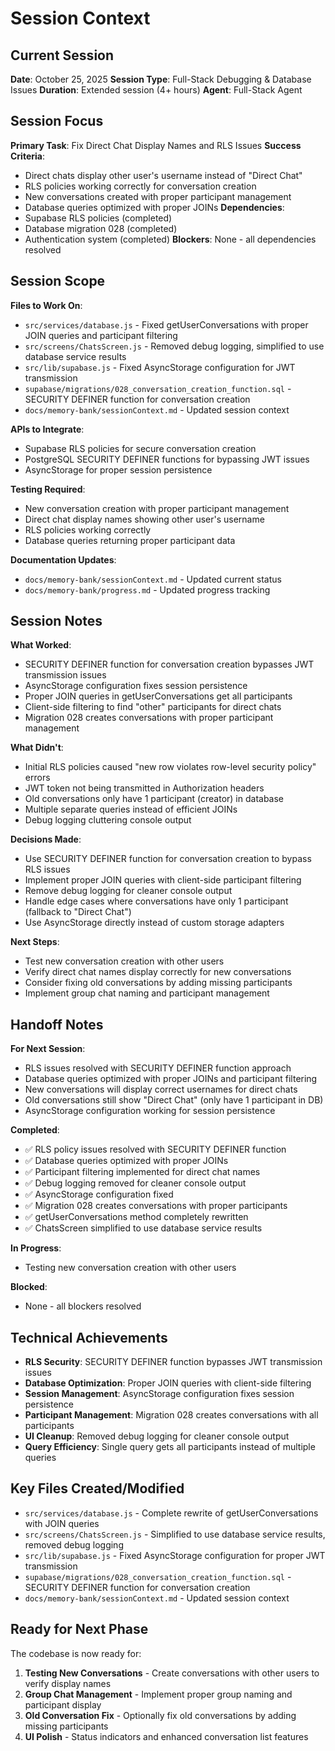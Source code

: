 # Session Context

## Current Session
**Date**: October 25, 2025
**Session Type**: Full-Stack Debugging & Database Issues
**Duration**: Extended session (4+ hours)
**Agent**: Full-Stack Agent

## Session Focus
**Primary Task**: Fix Direct Chat Display Names and RLS Issues
**Success Criteria**: 
- Direct chats display other user's username instead of "Direct Chat"
- RLS policies working correctly for conversation creation
- New conversations created with proper participant management
- Database queries optimized with proper JOINs
**Dependencies**: 
- Supabase RLS policies (completed)
- Database migration 028 (completed)
- Authentication system (completed)
**Blockers**: None - all dependencies resolved

## Session Scope
**Files to Work On**: 
- `src/services/database.js` - Fixed getUserConversations with proper JOIN queries and participant filtering
- `src/screens/ChatsScreen.js` - Removed debug logging, simplified to use database service results
- `src/lib/supabase.js` - Fixed AsyncStorage configuration for JWT transmission
- `supabase/migrations/028_conversation_creation_function.sql` - SECURITY DEFINER function for conversation creation
- `docs/memory-bank/sessionContext.md` - Updated session context

**APIs to Integrate**: 
- Supabase RLS policies for secure conversation creation
- PostgreSQL SECURITY DEFINER functions for bypassing JWT issues
- AsyncStorage for proper session persistence

**Testing Required**: 
- New conversation creation with proper participant management
- Direct chat display names showing other user's username
- RLS policies working correctly
- Database queries returning proper participant data

**Documentation Updates**: 
- `docs/memory-bank/sessionContext.md` - Updated current status
- `docs/memory-bank/progress.md` - Updated progress tracking

## Session Notes
**What Worked**: 
- SECURITY DEFINER function for conversation creation bypasses JWT transmission issues
- AsyncStorage configuration fixes session persistence
- Proper JOIN queries in getUserConversations get all participants
- Client-side filtering to find "other" participants for direct chats
- Migration 028 creates conversations with proper participant management

**What Didn't**: 
- Initial RLS policies caused "new row violates row-level security policy" errors
- JWT token not being transmitted in Authorization headers
- Old conversations only have 1 participant (creator) in database
- Multiple separate queries instead of efficient JOINs
- Debug logging cluttering console output

**Decisions Made**: 
- Use SECURITY DEFINER function for conversation creation to bypass RLS issues
- Implement proper JOIN queries with client-side participant filtering
- Remove debug logging for cleaner console output
- Handle edge cases where conversations have only 1 participant (fallback to "Direct Chat")
- Use AsyncStorage directly instead of custom storage adapters

**Next Steps**: 
- Test new conversation creation with other users
- Verify direct chat names display correctly for new conversations
- Consider fixing old conversations by adding missing participants
- Implement group chat naming and participant management

## Handoff Notes
**For Next Session**: 
- RLS issues resolved with SECURITY DEFINER function approach
- Database queries optimized with proper JOINs and participant filtering
- New conversations will display correct usernames for direct chats
- Old conversations still show "Direct Chat" (only have 1 participant in DB)
- AsyncStorage configuration working for session persistence

**Completed**: 
- ✅ RLS policy issues resolved with SECURITY DEFINER function
- ✅ Database queries optimized with proper JOINs
- ✅ Participant filtering implemented for direct chat names
- ✅ Debug logging removed for cleaner console output
- ✅ AsyncStorage configuration fixed
- ✅ Migration 028 creates conversations with proper participants
- ✅ getUserConversations method completely rewritten
- ✅ ChatsScreen simplified to use database service results

**In Progress**: 
- Testing new conversation creation with other users

**Blocked**: 
- None - all blockers resolved

## Technical Achievements
- **RLS Security**: SECURITY DEFINER function bypasses JWT transmission issues
- **Database Optimization**: Proper JOIN queries with client-side filtering
- **Session Management**: AsyncStorage configuration fixes session persistence
- **Participant Management**: Migration 028 creates conversations with all participants
- **UI Cleanup**: Removed debug logging for cleaner console output
- **Query Efficiency**: Single query gets all participants instead of multiple queries

## Key Files Created/Modified
- `src/services/database.js` - Complete rewrite of getUserConversations with JOIN queries
- `src/screens/ChatsScreen.js` - Simplified to use database service results, removed debug logging
- `src/lib/supabase.js` - Fixed AsyncStorage configuration for proper JWT transmission
- `supabase/migrations/028_conversation_creation_function.sql` - SECURITY DEFINER function for conversation creation
- `docs/memory-bank/sessionContext.md` - Updated session context

## Ready for Next Phase
The codebase is now ready for:
1. **Testing New Conversations** - Create conversations with other users to verify display names
2. **Group Chat Management** - Implement proper group naming and participant display
3. **Old Conversation Fix** - Optionally fix old conversations by adding missing participants
4. **UI Polish** - Status indicators and enhanced conversation list features
